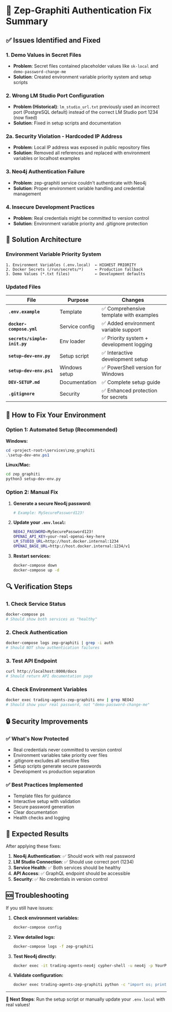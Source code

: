 # 🔧 Zep-Graphiti Authentication Fix Summary

## ✅ Issues Identified and Fixed

### 1. **Demo Values in Secret Files**
- **Problem**: Secret files contained placeholder values like `sk-local` and `demo-password-change-me`
- **Solution**: Created environment variable priority system and setup scripts

### 2. **Wrong LM Studio Port Configuration**
- **Problem (Historical)**: `lm_studio_url.txt` previously used an incorrect port (PostgreSQL default) instead of the correct LM Studio port 1234 (now fixed)
- **Solution**: Fixed in setup scripts and documentation

### 2a. **Security Violation - Hardcoded IP Address**
- **Problem**: Local IP address was exposed in public repository files
- **Solution**: Removed all references and replaced with environment variables or localhost examples

### 3. **Neo4j Authentication Failure**
- **Problem**: zep-graphiti service couldn't authenticate with Neo4j
- **Solution**: Proper environment variable handling and credential management

### 4. **Insecure Development Practices**
- **Problem**: Real credentials might be committed to version control
- **Solution**: Environment variable priority and .gitignore protection

## 🎯 Solution Architecture

### Environment Variable Priority System
```
1. Environment Variables (.env.local)  ← HIGHEST PRIORITY
2. Docker Secrets (/run/secrets/*)     ← Production fallback  
3. Demo Values (*.txt files)           ← Development defaults
```

### Updated Files

| File | Purpose | Changes |
|------|---------|---------|
| **`.env.example`** | Template | ✅ Comprehensive template with examples |
| **`docker-compose.yml`** | Service config | ✅ Added environment variable support |
| **`secrets/simple-init.py`** | Env loader | ✅ Priority system + development logging |
| **`setup-dev-env.py`** | Setup script | ✅ Interactive development setup |
| **`setup-dev-env.ps1`** | Windows setup | ✅ PowerShell version for Windows |
| **`DEV-SETUP.md`** | Documentation | ✅ Complete setup guide |
| **`.gitignore`** | Security | ✅ Enhanced protection for secrets |

## 🚀 How to Fix Your Environment

### Option 1: Automated Setup (Recommended)

**Windows:**
```powershell
cd <project-root>\services\zep_graphiti
.\setup-dev-env.ps1
```

**Linux/Mac:**
```bash
cd zep_graphiti
python3 setup-dev-env.py
```

### Option 2: Manual Fix

1. **Generate a secure Neo4j password:**
   ```bash
   # Example: MySecurePassword123!
   ```

2. **Update your `.env.local`:**
   ```bash
   NEO4J_PASSWORD=MySecurePassword123!
   OPENAI_API_KEY=your-real-openai-key-here
   LM_STUDIO_URL=http://host.docker.internal:1234
   OPENAI_BASE_URL=http://host.docker.internal:1234/v1
   ```

3. **Restart services:**
   ```bash
   docker-compose down
   docker-compose up -d
   ```

## 🔍 Verification Steps

### 1. Check Service Status
```bash
docker-compose ps
# Should show both services as "healthy"
```

### 2. Check Authentication
```bash
docker-compose logs zep-graphiti | grep -i auth
# Should NOT show authentication failures
```

### 3. Test API Endpoint
```bash
curl http://localhost:8000/docs
# Should return API documentation page
```

### 4. Check Environment Variables
```bash
docker exec trading-agents-zep-graphiti env | grep NEO4J
# Should show your real password, not "demo-password-change-me"
```

## 🔒 Security Improvements

### ✅ What's Now Protected
- Real credentials never committed to version control
- Environment variables take priority over files
- .gitignore excludes all sensitive files
- Setup scripts generate secure passwords
- Development vs production separation

### ✅ Best Practices Implemented
- Template files for guidance
- Interactive setup with validation
- Secure password generation
- Clear documentation
- Health checks and logging

## 🎉 Expected Results

After applying these fixes:

1. **Neo4j Authentication**: ✅ Should work with real password
2. **LM Studio Connection**: ✅ Should use correct port (1234)
3. **Service Health**: ✅ Both services should be healthy
4. **API Access**: ✅ GraphQL endpoint should be accessible
5. **Security**: ✅ No credentials in version control

## 🆘 Troubleshooting

If you still have issues:

1. **Check environment variables:**
   ```bash
   docker-compose config
   ```

2. **View detailed logs:**
   ```bash
   docker-compose logs -f zep-graphiti
   ```

3. **Test Neo4j directly:**
   ```bash
   docker exec -it trading-agents-neo4j cypher-shell -u neo4j -p YourPassword
   ```

4. **Validate configuration:**
   ```bash
   docker exec trading-agents-zep-graphiti python -c "import os; print('NEO4J_PASSWORD:', 'SET' if os.environ.get('NEO4J_PASSWORD') else 'NOT SET')"
   ```

---

**🔧 Next Steps**: Run the setup script or manually update your `.env.local` with real values!